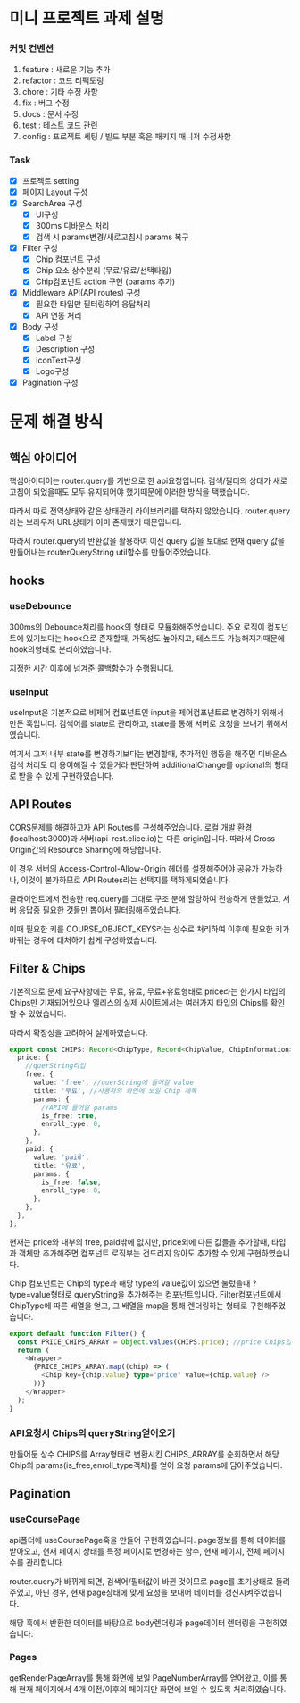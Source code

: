 # 미니 프로젝트 과제 설명

### 커밋 컨벤션

1. feature : 새로운 기능 추가
2. refactor : 코드 리팩토링
3. chore : 기타 수정 사항
4. fix : 버그 수정
5. docs : 문서 수정
6. test : 테스트 코드 관련
7. config : 프로젝트 세팅 / 빌드 부분 혹은 패키지 매니저 수정사항

### Task

- [x] 프로젝트 setting
- [x] 페이지 Layout 구성
- [x] SearchArea 구성
  - [x] UI구성
  - [x] 300ms 디바운스 처리
  - [x] 검색 시 params변경/새로고침시 params 복구
- [x] Filter 구성
  - [x] Chip 컴포넌트 구성
  - [x] Chip 요소 상수분리 (무료/유료/선택타입)
  - [x] Chip컴포넌트 action 구현 (params 추가)
- [x] Middleware API(API routes) 구성
  - [x] 필요한 타입만 필터링하여 응답처리
  - [x] API 연동 처리
- [x] Body 구성
  - [x] Label 구성
  - [x] Description 구성
  - [x] IconText구성
  - [x] Logo구성
- [x] Pagination 구성

# 문제 해결 방식

## 핵심 아이디어

핵심아이디어는 router.query를 기반으로 한 api요청입니다.
검색/필터의 상태가 새로고침이 되었을때도 모두 유지되어야 했기때문에 이러한 방식을 택했습니다.

따라서 따로 전역상태와 같은 상태관리 라이브러리를 택하지 않았습니다.
router.query라는 브라우저 URL상태가 이미 존재했기 때문입니다.

따라서 router.query의 반환값을 활용하여 이전 query 값을 토대로 현재 query 값을 만들어내는 routerQueryString util함수를 만들어주었습니다.

## hooks

### useDebounce

300ms의 Debounce처리를 hook의 형태로 모듈화해주었습니다.
주요 로직이 컴포넌트에 있기보다는 hook으로 존재할때, 가독성도 높아지고, 테스트도 가능해지기때문에 hook의형태로 분리하였습니다.

지정한 시간 이후에 넘겨준 콜백함수가 수행됩니다.

### useInput

useInput은 기본적으로 비제어 컴포넌트인 input을 제어컴포넌트로 변경하기 위해서 만든 훅입니다. 검색어를 state로 관리하고, state를 통해 서버로 요청을 보내기 위해서였습니다.

여기서 그저 내부 state를 변경하기보다는 변경할때, 추가적인 행동을 해주면 디바운스 검색 처리도 더 용이해질 수 있을거라 판단하여 additionalChange를 optional의 형태로 받을 수 있게 구현하였습니다.

## API Routes

CORS문제를 해결하고자 API Routes를 구성해주었습니다.
로컬 개발 환경(localhost:3000)과 서버(api-rest.elice.io)는 다른 origin입니다. 따라서 Cross Origin간의 Resource Sharing에 해당합니다.

이 경우 서버의 Access-Control-Allow-Origin 헤더를 설정해주어야 공유가 가능하나, 이것이 불가하므로 API Routes라는 선택지를 택하게되었습니다.

클라이언트에서 전송한 req.query를 그대로 구조 분해 할당하여 전송하게 만들었고, 서버 응답중 필요한 것들만 뽑아서 필터링해주었습니다.

이때 필요한 키를 COURSE_OBJECT_KEYS라는 상수로 처리하여 이후에 필요한
키가 바뀌는 경우에 대처하기 쉽게 구성하였습니다.

## Filter & Chips

기본적으로 문제 요구사항에는 무료, 유료, 무료+유료형태로 price라는 한가지 타입의 Chips만 기재되어있으나 엘리스의 실제 사이트에서는 여러가지 타입의 Chips를 확인할 수 있었습니다.

따라서 확장성을 고려하여 설계하였습니다.

```typescript
export const CHIPS: Record<ChipType, Record<ChipValue, ChipInformation>> = {
  price: {
    //querString타입
    free: {
      value: 'free', //querString에 들어갈 value
      title: '무료', //사용자의 화면에 보일 Chip 제목
      params: {
        //API에 들어갈 params
        is_free: true,
        enroll_type: 0,
      },
    },
    paid: {
      value: 'paid',
      title: '유료',
      params: {
        is_free: false,
        enroll_type: 0,
      },
    },
  },
};
```

현재는 price와 내부의 free, paid밖에 없지만, price외에 다른 값들을 추가할때, 타입과 객체만 추가해주면 컴포넌트 로직부는 건드리지 않아도 추가할 수 있게 구현하였습니다.

Chip 컴포넌트는 Chip의 type과 해당 type의 value값이 있으면 눌렀을때 ?type=value형태로 queryString을 추가해주는 컴포넌트입니다.
Filter컴포넌트에서 ChipType에 따른 배열을 얻고, 그 배열을 map을 통해 렌더링하는 형태로 구현해주었습니다.

```typescript
export default function Filter() {
  const PRICE_CHIPS_ARRAY = Object.values(CHIPS.price); //price Chips입니다.
  return (
    <Wrapper>
      {PRICE_CHIPS_ARRAY.map((chip) => (
        <Chip key={chip.value} type="price" value={chip.value} />
      ))}
    </Wrapper>
  );
}
```

### API요청시 Chips의 queryString얻어오기

만들어둔 상수 CHIPS를 Array형태로 변환시킨 CHIPS_ARRAY를 순회하면서 해당 Chip의 params(is_free,enroll_type객체)를 얻어 요청 params에 담아주었습니다.

## Pagination

### useCoursePage

api폴더에 useCoursePage훅을 만들어 구현하였습니다.
page정보를 통해 데이터를 받아오고, 현재 페이지 상태를 특정 페이지로 변경하는 함수, 현재 페이지, 전체 페이지 수를 관리합니다.

router.query가 바뀌게 되면, 검색어/필터값이 바뀐 것이므로 page를 초기상태로 돌려주었고, 아닌 경우, 현재 page상태에 맞게 요청을 보내어 데이터를 갱신시켜주었습니다.

해당 훅에서 반환한 데이터를 바탕으로 body렌더링과 page데이터 렌더링을 구현하였습니다.

### Pages

getRenderPageArray를 통해 화면에 보일 PageNumberArray를 얻어왔고, 이를 통해 현재 페이지에서 4개 이전/이후의 페이지만 화면에 보일 수 있도록 처리하였습니다.
